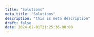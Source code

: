 ```yaml
---
title: "Solutions"
meta_title: "Solutions"
description: "this is meta description"
draft: false
date: 2024-02-01T21:25:36-08:00
---
```

